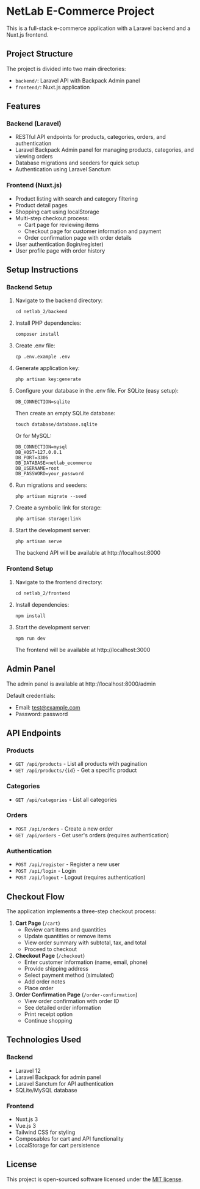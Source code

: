 # NetLab E-Commerce Project

This is a full-stack e-commerce application with a Laravel backend and a Nuxt.js frontend.

## Project Structure

The project is divided into two main directories:

- `backend/`: Laravel API with Backpack Admin panel
- `frontend/`: Nuxt.js application

## Features

### Backend (Laravel)

- RESTful API endpoints for products, categories, orders, and authentication
- Laravel Backpack Admin panel for managing products, categories, and viewing orders
- Database migrations and seeders for quick setup
- Authentication using Laravel Sanctum

### Frontend (Nuxt.js)

- Product listing with search and category filtering
- Product detail pages
- Shopping cart using localStorage
- Multi-step checkout process:
  - Cart page for reviewing items
  - Checkout page for customer information and payment
  - Order confirmation page with order details
- User authentication (login/register)
- User profile page with order history

## Setup Instructions

### Backend Setup

1. Navigate to the backend directory:
   ```
   cd netlab_2/backend
   ```

2. Install PHP dependencies:
   ```
   composer install
   ```

3. Create .env file:
   ```
   cp .env.example .env
   ```

4. Generate application key:
   ```
   php artisan key:generate
   ```

5. Configure your database in the .env file. For SQLite (easy setup):
   ```
   DB_CONNECTION=sqlite
   ```
   Then create an empty SQLite database:
   ```
   touch database/database.sqlite
   ```

   Or for MySQL:
   ```
   DB_CONNECTION=mysql
   DB_HOST=127.0.0.1
   DB_PORT=3306
   DB_DATABASE=netlab_ecommerce
   DB_USERNAME=root
   DB_PASSWORD=your_password
   ```

6. Run migrations and seeders:
   ```
   php artisan migrate --seed
   ```

7. Create a symbolic link for storage:
   ```
   php artisan storage:link
   ```

8. Start the development server:
   ```
   php artisan serve
   ```
   The backend API will be available at http://localhost:8000

### Frontend Setup

1. Navigate to the frontend directory:
   ```
   cd netlab_2/frontend
   ```

2. Install dependencies:
   ```
   npm install
   ```

3. Start the development server:
   ```
   npm run dev
   ```
   The frontend will be available at http://localhost:3000

## Admin Panel

The admin panel is available at http://localhost:8000/admin

Default credentials:
- Email: test@example.com
- Password: password

## API Endpoints

### Products
- `GET /api/products` - List all products with pagination
- `GET /api/products/{id}` - Get a specific product

### Categories
- `GET /api/categories` - List all categories

### Orders
- `POST /api/orders` - Create a new order
- `GET /api/orders` - Get user's orders (requires authentication)

### Authentication
- `POST /api/register` - Register a new user
- `POST /api/login` - Login
- `POST /api/logout` - Logout (requires authentication)

## Checkout Flow
The application implements a three-step checkout process:
1. **Cart Page** (`/cart`)
   - Review cart items and quantities
   - Update quantities or remove items
   - View order summary with subtotal, tax, and total
   - Proceed to checkout
2. **Checkout Page** (`/checkout`)
   - Enter customer information (name, email, phone)
   - Provide shipping address
   - Select payment method (simulated)
   - Add order notes
   - Place order
3. **Order Confirmation Page** (`/order-confirmation`)
   - View order confirmation with order ID
   - See detailed order information
   - Print receipt option
   - Continue shopping

## Technologies Used

### Backend
- Laravel 12
- Laravel Backpack for admin panel
- Laravel Sanctum for API authentication
- SQLite/MySQL database

### Frontend
- Nuxt.js 3
- Vue.js 3
- Tailwind CSS for styling
- Composables for cart and API functionality
- LocalStorage for cart persistence

## License

This project is open-sourced software licensed under the [MIT license](https://opensource.org/licenses/MIT).